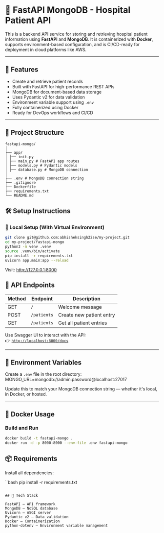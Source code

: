 # 🏥 FastAPI MongoDB - Hospital Patient API

This is a backend API service for storing and retrieving hospital patient information using **FastAPI** and **MongoDB**. It is containerized with **Docker**, supports environment-based configuration, and is CI/CD-ready for deployment in cloud platforms like AWS.

---

## 🚀 Features

- Create and retrieve patient records
- Built with FastAPI for high-performance REST APIs
- MongoDB for document-based data storage
- Uses Pydantic v2 for data validation
- Environment variable support using `.env`
- Fully containerized using Docker
- Ready for DevOps workflows and CI/CD

---

## 📁 Project Structure
```none
fastapi-mongo/
│
├── app/
│ ├── init.py
│ ├── main.py # FastAPI app routes
│ ├── models.py # Pydantic models
│ ├── database.py # MongoDB connection
│
├── .env # MongoDB connection string
├── .gitignore
├── Dockerfile
├── requirements.txt
└── README.md
```

## 🛠️ Setup Instructions

### 🔧 Local Setup (With Virtual Environment)

```bash
git clone git@github.com:abhisheksingh22se/my-project.git
cd my-project/fastapi-mongo
python3 -m venv .venv
source .venv/bin/activate
pip install -r requirements.txt
uvicorn app.main:app --reload 
```
Visit: http://127.0.0.1:8000


## 🧪 API Endpoints

| Method | Endpoint       | Description                 |
|--------|----------------|-----------------------------|
| GET    | `/`            | Welcome message             |
| POST   | `/patients`    | Create new patient entry    |
| GET    | `/patients`    | Get all patient entries     |

Use Swagger UI to interact with the API:  
👉 [`http://localhost:8000/docs`](http://localhost:8000/docs)

---

## 🔐 Environment Variables

Create a `.env` file in the root directory:
MONGO_URL=mongodb://admin:password@localhost:27017

Update this to match your MongoDB connection string — whether it's local, in Docker, or hosted.

---

## 🐳 Docker Usage

### Build and Run

```bash
docker build -t fastapi-mongo .
docker run -d -p 8000:8000 --env-file .env fastapi-mongo
```

## 📦 Requirements
Install all dependencies:

``bash
pip install -r requirements.txt
```

## 🧰 Tech Stack

FastAPI – API framework
MongoDB – NoSQL database
Uvicorn – ASGI server
Pydantic v2 – Data validation
Docker – Containerization
python-dotenv – Environment variable management